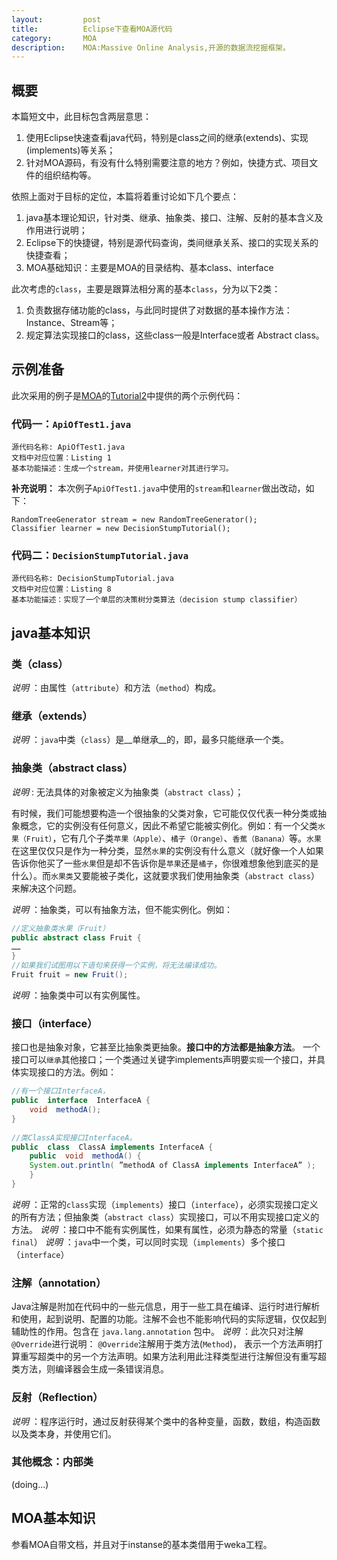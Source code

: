 ```yaml
---
layout:			post
title:			Eclipse下查看MOA源代码
category:		MOA
description:	MOA:Massive Online Analysis,开源的数据流挖掘框架。
---
```

## 概要
本篇短文中，此目标包含两层意思：

1. 使用Eclipse快速查看java代码，特别是class之间的继承(extends)、实现(implements)等关系；
2. 针对MOA源码，有没有什么特别需要注意的地方？例如，快捷方式、项目文件的组织结构等。


依照上面对于目标的定位，本篇将着重讨论如下几个要点：

1. java基本理论知识，针对类、继承、抽象类、接口、注解、反射的基本含义及作用进行说明；
2. Eclipse下的快捷键，特别是源代码查询，类间继承关系、接口的实现关系的快捷查看；
3. MOA基础知识：主要是MOA的目录结构、基本class、interface

此次考虑的`class`，主要是跟算法相分离的基本`class`，分为以下2类：

1. 负责数据存储功能的class，与此同时提供了对数据的基本操作方法：Instance、Stream等；
2. 规定算法实现接口的class，这些class一般是Interface或者 Abstract class。


## 示例准备

此次采用的例子是[MOA]的[Tutorial2]中提供的两个示例代码：
### 代码一：`ApiOfTest1.java`
```
源代码名称: ApiOfTest1.java
文档中对应位置：Listing 1
基本功能描述：生成一个stream，并使用learner对其进行学习。
```
__补充说明：__ 本次例子`ApiOfTest1.java`中使用的`stream`和`learner`做出改动，如下：

    RandomTreeGenerator stream = new RandomTreeGenerator();
    Classifier learner = new DecisionStumpTutorial();

### 代码二：`DecisionStumpTutorial.java`
```
源代码名称: DecisionStumpTutorial.java
文档中对应位置：Listing 8
基本功能描述：实现了一个单层的决策树分类算法（decision stump classifier）
```


[MOA]: http://moa.cms.waikato.ac.nz/ "Massive Online Analysis"
[Tutorial2]: http://sourceforge.net/projects/moa-datastream/files/documentation/Tutorial2.pdf "Introduction to the API of MOA"


## java基本知识

### 类（class）

_说明_ ：由属性（`attribute`）和方法（`method`）构成。
 
### 继承（extends）

_说明_ ：`java`中类（`class`）是__单继承__的，即，最多只能继承一个类。
 
### 抽象类（abstract class）

_说明_ : 无法具体的对象被定义为抽象类（`abstract class`）；

有时候，我们可能想要构造一个很抽象的父类对象，它可能仅仅代表一种分类或抽象概念，它的实例没有任何意义，因此不希望它能被实例化。例如：有一个父类`水果（Fruit）`，它有几个子类`苹果（Apple）`、`橘子（Orange）`、`香蕉（Banana）`等。`水果`在这里仅仅只是作为一种分类，显然`水果`的实例没有什么意义（就好像一个人如果告诉你他买了一些`水果`但是却不告诉你是`苹果`还是`橘子`，你很难想象他到底买的是什么）。而`水果类`又要能被子类化，这就要求我们使用抽象类（`abstract class`）来解决这个问题。

_说明_ ：抽象类，可以有抽象方法，但不能实例化。例如：

```java
//定义抽象类水果（Fruit）
public abstract class Fruit {
……
}
//如果我们试图用以下语句来获得一个实例，将无法编译成功。
Fruit fruit = new Fruit();
```

_说明_ ：抽象类中可以有实例属性。
 
### 接口（interface）

接口也是抽象对象，它甚至比抽象类更抽象。__接口中的方法都是抽象方法__。
一个接口可以`继承`其他接口；一个类通过关键字implements声明要`实现`一个接口，并具体实现接口的方法。例如：

```java
//有一个接口InterfaceA，
public  interface  InterfaceA {
    void  methodA();
}
 
//类ClassA实现接口InterfaceA。
public  class  ClassA implements InterfaceA {
    public  void  methodA() {
    System.out.println( ”methodA of ClassA implements InterfaceA” );
    }
}
```
_说明_ ：正常的`class`实现（`implements`）接口（`interface`），必须实现接口定义的所有方法；但抽象类（`abstract class`）实现接口，可以不用实现接口定义的方法。
_说明_ ：接口中不能有实例属性，如果有属性，必须为静态的常量（`static final`）
_说明_ ：`java`中一个类，可以同时实现（`implements`）多个接口（`interface`）
 
### 注解（annotation）

Java注解是附加在代码中的一些元信息，用于一些工具在编译、运行时进行解析和使用，起到说明、配置的功能。注解不会也不能影响代码的实际逻辑，仅仅起到辅助性的作用。包含在 `java.lang.annotation` 包中。
_说明_ ：此次只对注解`@Override`进行说明：
`@Override`注解用于类方法(`Method`)，
表示一个方法声明打算重写超类中的另一个方法声明。如果方法利用此注释类型进行注解但没有重写超类方法，则编译器会生成一条错误消息。
 
### 反射（Reflection）

_说明_ ：程序运行时，通过反射获得某个类中的各种变量，函数，数组，构造函数以及类本身，并使用它们。
 
### 其他概念：内部类
(doing...)


## MOA基本知识

参看MOA自带文档，并且对于instanse的基本类借用于weka工程。

 

